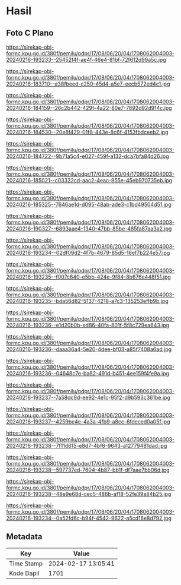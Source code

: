 # Hasil

## Foto C Plano

https://sirekap-obj-formc.kpu.go.id/380f/pemilu/pdpr/17/08/06/20/04/1708062004003-20240216-193233--25452f4f-ae4f-46e4-81bf-72f612d99a5c.jpg

https://sirekap-obj-formc.kpu.go.id/380f/pemilu/pdpr/17/08/06/20/04/1708062004003-20240216-183710--a38fbeed-c250-45d4-a5e7-eecb572ed4c1.jpg

https://sirekap-obj-formc.kpu.go.id/380f/pemilu/pdpr/17/08/06/20/04/1708062004003-20240216-184159--26c2b442-429f-4a22-80e7-7892d92d914c.jpg

https://sirekap-obj-formc.kpu.go.id/380f/pemilu/pdpr/17/08/06/20/04/1708062004003-20240216-184530--20e8f429-01f8-443e-8c6f-4153fbdceeb2.jpg

https://sirekap-obj-formc.kpu.go.id/380f/pemilu/pdpr/17/08/06/20/04/1708062004003-20240216-184722--9b71a5c4-e027-459f-a132-dca7bfa84d26.jpg

https://sirekap-obj-formc.kpu.go.id/380f/pemilu/pdpr/17/08/06/20/04/1708062004003-20240216-185021--c03322cd-aac2-4eac-955e-45eb970735eb.jpg

https://sirekap-obj-formc.kpu.go.id/380f/pemilu/pdpr/17/08/06/20/04/1708062004003-20240216-185325--7646ae1d-d095-48ab-ade3-c1bd49504d51.jpg

https://sirekap-obj-formc.kpu.go.id/380f/pemilu/pdpr/17/08/06/20/04/1708062004003-20240216-190327--6893aae4-1340-47bb-85be-485fa87aa3a2.jpg

https://sirekap-obj-formc.kpu.go.id/380f/pemilu/pdpr/17/08/06/20/04/1708062004003-20240216-193234--02df09d2-4f7b-4679-85d5-16ef7b224e57.jpg

https://sirekap-obj-formc.kpu.go.id/380f/pemilu/pdpr/17/08/06/20/04/1708062004003-20240216-193235--f007c640-e5bb-424e-9f84-8b676e448f51.jpg

https://sirekap-obj-formc.kpu.go.id/380f/pemilu/pdpr/17/08/06/20/04/1708062004003-20240216-193235--bda56d82-5137-4218-a7c3-135253effb9b.jpg

https://sirekap-obj-formc.kpu.go.id/380f/pemilu/pdpr/17/08/06/20/04/1708062004003-20240216-193236--e1d20b0b-ed86-40fa-801f-5f8c729ea643.jpg

https://sirekap-obj-formc.kpu.go.id/380f/pemilu/pdpr/17/08/06/20/04/1708062004003-20240216-193236--daaa36a4-5e20-4dee-bf03-a85f7408a6ad.jpg

https://sirekap-obj-formc.kpu.go.id/380f/pemilu/pdpr/17/08/06/20/04/1708062004003-20240216-193236--04648c7e-ba82-491d-b451-4ee159f4fe9a.jpg

https://sirekap-obj-formc.kpu.go.id/380f/pemilu/pdpr/17/08/06/20/04/1708062004003-20240216-193237--7a58dc9d-ee92-4e1c-95f2-d9b593c361be.jpg

https://sirekap-obj-formc.kpu.go.id/380f/pemilu/pdpr/17/08/06/20/04/1708062004003-20240216-193237--4259bc4e-4a3a-4fb9-a8cc-6fdeced0a05f.jpg

https://sirekap-obj-formc.kpu.go.id/380f/pemilu/pdpr/17/08/06/20/04/1708062004003-20240216-193238--7f11d615-e8d7-4bf6-9643-a12779481dad.jpg

https://sirekap-obj-formc.kpu.go.id/380f/pemilu/pdpr/17/08/06/20/04/1708062004003-20240216-193238--597737ed-7604-4b87-bb1f-df7aae7bb06d.jpg

https://sirekap-obj-formc.kpu.go.id/380f/pemilu/pdpr/17/08/06/20/04/1708062004003-20240216-193238--48e9e68d-cec5-486b-af18-52fe39a84b25.jpg

https://sirekap-obj-formc.kpu.go.id/380f/pemilu/pdpr/17/08/06/20/04/1708062004003-20240216-193234--0a52fd6c-b94f-4542-9622-a5cd18e8d792.jpg


## Metadata

| Key        | Value               |
| ---------- | ------------------- |
| Time Stamp | 2024-02-17 13:05:41 |
| Kode Dapil | 1701                |



